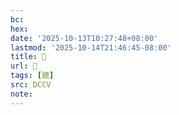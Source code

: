 ```yaml
---
bc:
hex:
date: '2025-10-13T10:27:48+08:00'
lastmod: '2025-10-14T21:46:45-08:00'
title: 􅃲
url: 􅃲
tags: [鏓]
src: DCCV
note:
---
```

